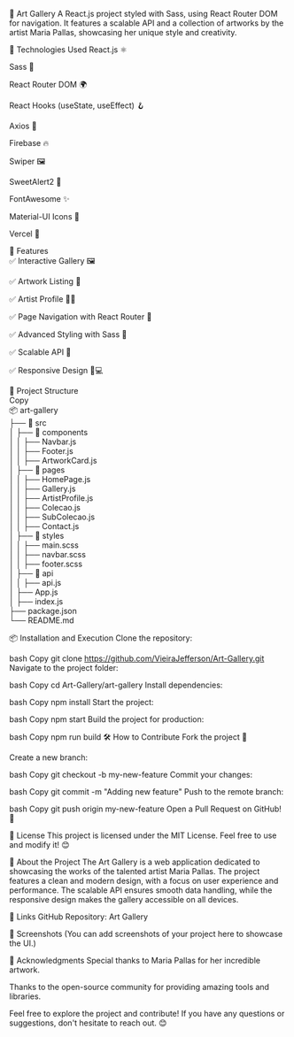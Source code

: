 🎨 Art Gallery
A React.js project styled with Sass, using React Router DOM for navigation. It features a scalable API and a collection of artworks by the artist Maria Pallas, showcasing her unique style and creativity.

🚀 Technologies Used
React.js ⚛️

Sass 🎨

React Router DOM 🌍

React Hooks (useState, useEffect) 🪝

Axios 📡

Firebase 🔥

Swiper 🖼️

SweetAlert2 🍬

FontAwesome ✨

Material-UI Icons 🎨

Vercel 🚀

📌 Features<br>
✅ Interactive Gallery 🖼️

✅ Artwork Listing 🎨

✅ Artist Profile 👩‍🎨

✅ Page Navigation with React Router 🔄

✅ Advanced Styling with Sass 🎨

✅ Scalable API 📡

✅ Responsive Design 📱💻





📂 Project Structure<br>
Copy<br>
📦 art-gallery<br>
├── 📁 src<br>
│   ├── 📁 components<br>
│   │   ├── Navbar.js<br>
│   │   ├── Footer.js<br>
│   │   ├── ArtworkCard.js<br>
│   ├── 📁 pages<br>
│   │   ├── HomePage.js<br>
│   │   ├── Gallery.js<br>
│   │   ├── ArtistProfile.js<br>
│   │   ├── Colecao.js<br>
│   │   ├── SubColecao.js<br>
│   │   ├── Contact.js<br>
│   ├── 📁 styles<br>
│   │   ├── main.scss<br>
│   │   ├── navbar.scss<br>
│   │   ├── footer.scss<br>
│   ├── 📁 api<br>
│   │   ├── api.js<br>
│   ├── App.js<br>
│   ├── index.js<br>
├── package.json<br>
└── README.md<br>














📦 Installation and Execution
Clone the repository:

bash
Copy
git clone https://github.com/VieiraJefferson/Art-Gallery.git
Navigate to the project folder:

bash
Copy
cd Art-Gallery/art-gallery
Install dependencies:

bash
Copy
npm install
Start the project:

bash
Copy
npm start
Build the project for production:

bash
Copy
npm run build
🛠️ How to Contribute
Fork the project 🍴

Create a new branch:

bash
Copy
git checkout -b my-new-feature
Commit your changes:

bash
Copy
git commit -m "Adding new feature"
Push to the remote branch:

bash
Copy
git push origin my-new-feature
Open a Pull Request on GitHub! 🚀

📜 License
This project is licensed under the MIT License. Feel free to use and modify it! 😊

🌟 About the Project
The Art Gallery is a web application dedicated to showcasing the works of the talented artist Maria Pallas. The project features a clean and modern design, with a focus on user experience and performance. The scalable API ensures smooth data handling, while the responsive design makes the gallery accessible on all devices.

🔗 Links
GitHub Repository: Art Gallery

📸 Screenshots
(You can add screenshots of your project here to showcase the UI.)

🙏 Acknowledgments
Special thanks to Maria Pallas for her incredible artwork.

Thanks to the open-source community for providing amazing tools and libraries.

Feel free to explore the project and contribute! If you have any questions or suggestions, don't hesitate to reach out. 😊
